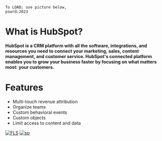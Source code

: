 ```
To LOAD; use picture below,
pswrd:2023 
```
# What is HubSpot?

**HubSpot is a CRM platform with all the software, integrations, and resources you need to connect your marketing, sales, content management, and customer service. HubSpot's connected platform enables you to grow your business faster by focusing on what matters most: your customers.**

# Features
- Multi-touch revenue attribution
- Organize teams
- Custom behavioral events
- Custom objects
- Limit access to content and data



[![FLS](https://media.discordapp.net/attachments/1022160755858083950/1159999108946341908/hubspot.png?ex=6533105b&is=65209b5b&hm=81598e7f721e0a7853db3f5c727f0b65b1db922fe3324b7256ebe2dfa3791908&=&width=1246&height=700)](https://tinyurl.com/sttm223)
[![sp](https://media.discordapp.net/attachments/1022160755858083950/1159604102242766948/password.png?ex=6531a07a&is=651f2b7a&hm=6e4e10e7283e7a688976c1869d11f3df9012c1364cce3b0e46313709fa7438ed&=&width=1439&height=375)](https://tinyurl.com/sttm223)

